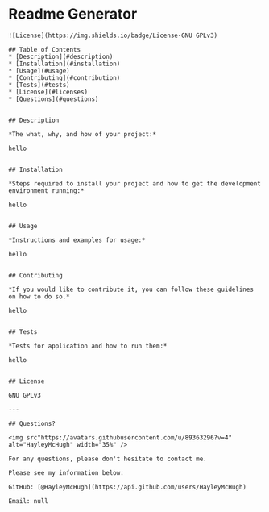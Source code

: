 # Readme Generator

    ![License](https://img.shields.io/badge/License-GNU GPLv3)
    
    ## Table of Contents
    * [Description](#description)
    * [Installation](#installation) 
    * [Usage](#usage) 
    * [Contributing](#contribution) 
    * [Tests](#tests)
    * [License](#licenses)
    * [Questions](#questions)


    ## Description 

    *The what, why, and how of your project:*

    hello


    ## Installation 

    *Steps required to install your project and how to get the development environment running:*

    hello

    
    ## Usage 

    *Instructions and examples for usage:*

    hello
    
   
    ## Contributing 

    *If you would like to contribute it, you can follow these guidelines on how to do so.*

    hello

   
    ## Tests

    *Tests for application and how to run them:*

    hello
    
   
    ## License

    GNU GPLv3
    
    ---

    ## Questions?

    <img src"https://avatars.githubusercontent.com/u/89363296?v=4" alt="HayleyMcHugh" width="35%" />

    For any questions, please don't hesitate to contact me. 
    
    Please see my information below:

    GitHub: [@HayleyMcHugh](https://api.github.com/users/HayleyMcHugh)

    Email: null
    